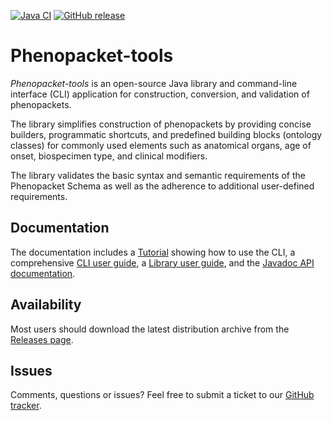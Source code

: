 [![Java CI](https://github.com/phenopackets/phenopacket-tools/workflows/Java%20CI/badge.svg)](https://github.com/phenopackets/phenopacket-tools/actions/workflows/main.yml)
[![GitHub release](https://img.shields.io/github/release/phenopackets/phenopacket-tools.svg)](https://github.com/phenopackets/phenopacket-tools/releases)

# Phenopacket-tools

*Phenopacket-tools* is an open-source Java library and command-line interface (CLI) application for construction, conversion, 
and validation of phenopackets. 

The library simplifies construction of phenopackets by providing concise builders, 
programmatic shortcuts, and predefined building blocks (ontology classes) for commonly used elements 
such as anatomical organs, age of onset, biospecimen type, and clinical modifiers. 

The library validates the basic syntax and semantic requirements of the Phenopacket Schema as well 
as the adherence to additional user-defined requirements. 

## Documentation

The documentation includes a [Tutorial](http://phenopackets.org/phenopacket-tools/tutorial.html) showing 
how to use the CLI, 
a comprehensive [CLI user guide](http://phenopackets.org/phenopacket-tools/cli.html),
a [Library user guide](http://phenopackets.org/phenopacket-tools),
and the [Javadoc API documentation](http://phenopackets.org/phenopacket-tools/apidocs).

## Availability

Most users should download the latest distribution archive from the [Releases page](https://github.com/phenopackets/phenopacket-tools/releases).

## Issues

Comments, questions or issues? Feel free to submit a ticket to our [GitHub tracker](https://github.com/phenopackets/phenopacket-tools/issues).

